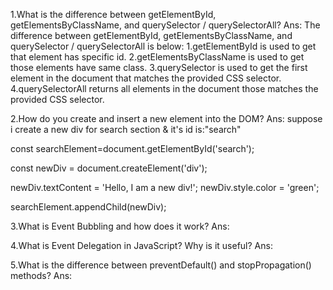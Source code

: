 1.What is the difference between getElementById, getElementsByClassName, and querySelector / querySelectorAll?
 Ans:
  The difference between getElementById, getElementsByClassName, and querySelector / querySelectorAll is below:
    1.getElementById is used to get that element has specific id.
    2.getElementsByClassName is used to get those elements have same class.
    3.querySelector is used to get the first element in the document that matches the provided CSS selector.
    4.querySelectorAll returns all elements in the document those matches the provided CSS selector.


2.How do you create and insert a new element into the DOM?
 Ans:
 suppose i create a new div for search section & it's id is:"search"
<!-- at first get where to use -->
 const searchElement=document.getElementById('search');
<!-- Create a new <div> element -->
 const newDiv = document.createElement('div');
 <!-- Add some content to the new element -->
newDiv.textContent = 'Hello, I am a new div!';
newDiv.style.color = 'green';
<!-- Append the new <div> to search section -->
searchElement.appendChild(newDiv);



3.What is Event Bubbling and how does it work?
 Ans:

4.What is Event Delegation in JavaScript? Why is it useful?
 Ans:

5.What is the difference between preventDefault() and stopPropagation() methods?
 Ans:
